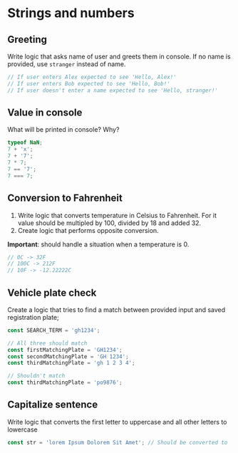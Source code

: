 # Strings and numbers

## Greeting

Write logic that asks name of user and greets them in console. If no name is provided, use `stranger` instead of name.

```js
// If user enters Alex expected to see 'Hello, Alex!'
// If user enters Bob expected to see 'Hello, Bob!'
// If user doesn't enter a name expected to see 'Hello, stranger!'
```

## Value in console

What will be printed in console? Why?

```js
typeof NaN;
7 + 'x';
7 + '7';
7 * 7;
7 == '7';
7 === 7;
```

## Conversion to Fahrenheit

1. Write logic that converts temperature in Celsius to Fahrenheit. For it value should be multipled by 100, divided by 18 and added 32.
2. Create logic that performs opposite conversion.

**Important**: should handle a situation when a temperature is 0.

```js
// 0C -> 32F
// 100C -> 212F
// 10F -> -12.22222C
```

## Vehicle plate check

Create a logic that tries to find a match between provided input and saved registration plate;

```js
const SEARCH_TERM = 'gh1234';

// All three should match
const firstMatchingPlate = 'GH1234';
const secondMatchingPlate = 'GH 1234';
const thirdMatchingPlate = 'gh 1 2 3 4';

// Shouldn't match
const thirdMatchingPlate = 'po9876';
```

## Capitalize sentence

Write logic that converts the first letter to uppercase and all other letters to lowercase

```js
const str = 'lorem Ipsum Dolorem Sit Amet'; // Should be converted to 'Lorem ipsum dolorem sit amet'
```

